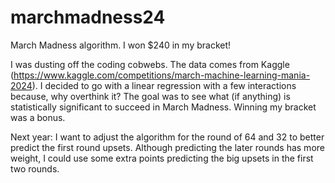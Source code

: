 # marchmadness24
March Madness algorithm. I won $240 in my bracket!

I was dusting off the coding cobwebs. The data comes from Kaggle (https://www.kaggle.com/competitions/march-machine-learning-mania-2024). I decided to go with a linear regression with a few interactions because, why overthink it? The goal was to see what (if anything) is statistically significant to succeed in March Madness. Winning my bracket was a bonus.

Next year: I want to adjust the algorithm for the round of 64 and 32 to better predict the first round upsets. Although predicting the later rounds has more weight, I could use some extra points predicting the big upsets in the first two rounds. 
